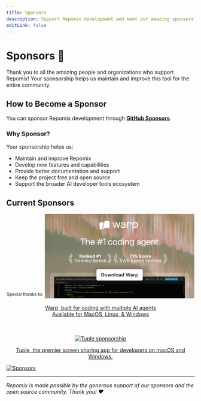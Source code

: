 ```yaml
---
title: Sponsors
description: Support Repomix development and meet our amazing sponsors
editLink: false
---
```


# Sponsors 💖

Thank you to all the amazing people and organizations who support Repomix! Your sponsorship helps us maintain and improve this tool for the entire community.

## How to Become a Sponsor

You can sponsor Repomix development through **[GitHub Sponsors](https://github.com/sponsors/yamadashy)**.

### Why Sponsor?

Your sponsorship helps us:
- Maintain and improve Repomix
- Develop new features and capabilities
- Provide better documentation and support
- Keep the project free and open source
- Support the broader AI developer tools ecosystem

## Current Sponsors

<div align="center">
   <sup>Special thanks to:</sup>

   <a href="https://go.warp.dev/repomix" target="_blank">
      <img alt="Warp sponsorship" width="400" src="https://raw.githubusercontent.com/warpdotdev/brand-assets/main/Github/Sponsor/Warp-Github-LG-01.png">
   </a>

  [Warp, built for coding with multiple AI agents](https://go.warp.dev/repomix)  
  [Available for MacOS, Linux, & Windows](https://go.warp.dev/repomix)
  
  <br>
  <br>

   <a href="https://tuple.app/repomix" target="_blank">
      <img alt="Tuple sponsorship" width="400" src="/images/sponsors/tuple/github_repo_sponsorship.png">
   </a>

  [Tuple, the premier screen sharing app for developers on macOS and Windows.](https://tuple.app/repomix)
</div>

[![Sponsors](https://cdn.jsdelivr.net/gh/yamadashy/sponsor-list/sponsors/sponsors.png)](https://github.com/sponsors/yamadashy)

---

*Repomix is made possible by the generous support of our sponsors and the open source community. Thank you! ❤️*
